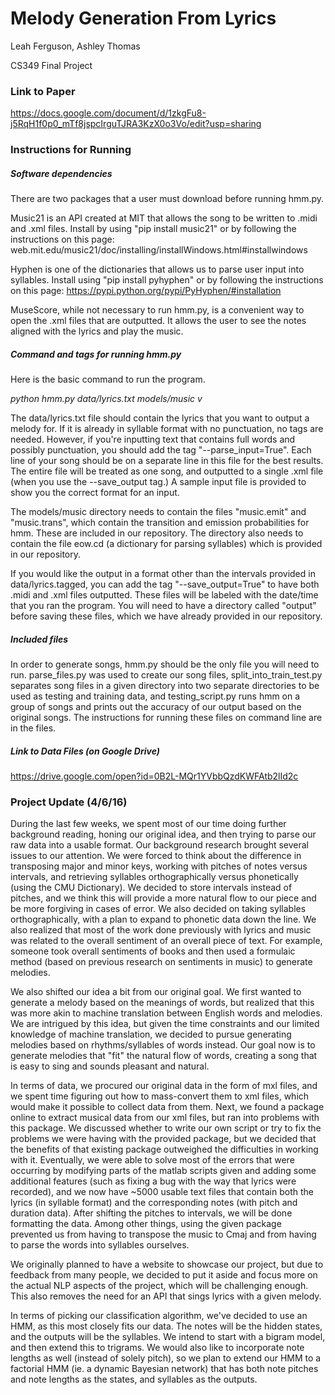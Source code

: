 # Melody Generation From Lyrics
Leah Ferguson, Ashley Thomas

CS349 Final Project

### Link to Paper

https://docs.google.com/document/d/1zkgFu8-j5RqH1f0p0_mTf8jspcIrguTJRA3KzX0o3Vo/edit?usp=sharing

### Instructions for Running

##### Software dependencies
There are two packages that a user must download before running hmm.py.

Music21 is an API created at MIT that allows the song to be written to .midi and .xml files. Install by using "pip install music21" or by following the instructions on this page: web.mit.edu/music21/doc/installing/installWindows.html#installwindows

Hyphen is one of the dictionaries that allows us to parse user input into syllables. Install using "pip install pyhyphen" or by following the instructions on this page: https://pypi.python.org/pypi/PyHyphen/#installation

MuseScore, while not necessary to run hmm.py, is a convenient way to open the .xml files that are outputted. It allows the user to see the notes aligned with the lyrics and play the music.

##### Command and tags for running hmm.py
Here is the basic command to run the program.

*python hmm.py data/lyrics.txt models/music v*

The data/lyrics.txt file should contain the lyrics that you want to output a melody for. If it is already in syllable format with no punctuation, no tags are needed. However, if you're inputting text that contains full words and possibly punctuation, you should add the tag "--parse\_input=True". Each line of your song should be on a separate line in this file for the best results. The entire file will be treated as one song, and outputted to a single .xml file (when you use the --save\_output tag.) A sample input file is provided to show you the correct format for an input.

The models/music directory needs to contain the files "music.emit" and "music.trans", which contain the transition and emission probabilities for hmm. These are included in our repository. The directory also needs to contain the file eow.cd (a dictionary for parsing syllables) which is provided in our repository.

If you would like the output in a format other than the intervals provided in data/lyrics.tagged, you can add the tag "--save\_output=True" to have both .midi and .xml files outputted. These files will be labeled with the date/time that you ran the program. You will need to have a directory called "output" before saving these files, which we have already provided in our repository.

##### Included files
In order to generate songs, hmm.py should be the only file you will need to run. parse\_files.py was used to create our song files, split\_into\_train\_test.py separates song files in a given directory into two separate directories to be used as testing and training data, and testing\_script.py runs hmm on a group of songs and prints out the accuracy of our output based on the original songs. The instructions for running these files on command line are in the files.

##### Link to Data Files (on Google Drive)

https://drive.google.com/open?id=0B2L-MQr1YVbbQzdKWFAtb2lId2c

### Project Update (4/6/16)

During the last few weeks, we spent most of our time doing further background reading, honing our original idea, and then trying to parse our raw data into a usable format. Our background research brought several issues to our attention. We were forced to think about the difference in transposing major and minor keys, working with pitches of notes versus intervals, and retrieving syllables orthographically versus phonetically (using the CMU Dictionary). We decided to store intervals instead of pitches, and we think this will provide a more natural flow to our piece and be more forgiving in cases of error. We also decided on taking syllables orthographically, with a plan to expand to phonetic data down the line. We also realized that most of the work done previously with lyrics and music was related to the overall sentiment of an overall piece of text. For example, someone took overall sentiments of books and then used a formulaic method (based on previous research on sentiments in music) to generate melodies.

We also shifted our idea a bit from our original goal. We first wanted to generate a melody based on the meanings of words, but realized that this was more akin to machine translation between English words and melodies. We are intrigued by this idea, but given the time constraints and our limited knowledge of machine translation, we decided to pursue generating melodies based on rhythms/syllables of words instead. Our goal now is to generate melodies that "fit" the natural flow of words, creating a song that is easy to sing and sounds pleasant and natural.

In terms of data, we procured our original data in the form of mxl files, and we spent time figuring out how to mass-convert them to xml files, which would make it possible to collect data from them. Next, we found a package online to extract musical data from our xml files, but ran into problems with this package. We discussed whether to write our own script or try to fix the problems we were having with the provided package, but we decided that the benefits of that existing package outweighed the difficulties in working with it. Eventually, we were able to solve most of the errors that were occurring by modifying parts of the matlab scripts given and adding some additional features (such as fixing a bug with the way that lyrics were recorded), and we now have ~5000 usable text files that contain both the lyrics (in syllable format) and the corresponding notes (with pitch and duration data). After shifting the pitches to intervals, we will be done formatting the data. Among other things, using the given package prevented us from having to transpose the music to Cmaj and from having to parse the words into syllables ourselves.

We originally planned to have a website to showcase our project, but due to feedback from many people, we decided to put it aside and focus more on the actual NLP aspects of the project, which will be challenging enough. This also removes the need for an API that sings lyrics with a given melody.

In terms of picking our classification algorithm, we've decided to use an HMM, as this most closely fits our data. The notes will be the hidden states, and the outputs will be the syllables. We intend to start with a bigram model, and then extend this to trigrams. We would also like to incorporate note lengths as well (instead of solely pitch), so we plan to extend our HMM to a factorial HMM (ie. a dynamic Bayesian network) that has both note pitches and note lengths as the states, and syllables as the outputs.

